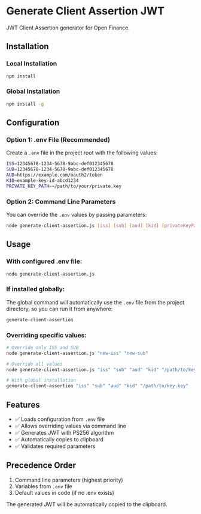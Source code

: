 # Generate Client Assertion JWT

JWT Client Assertion generator for Open Finance.

## Installation

### Local Installation

```bash
npm install
```

### Global Installation

```bash
npm install -g
```

## Configuration

### Option 1: .env File (Recommended)

Create a `.env` file in the project root with the following values:

```bash
ISS=12345678-1234-5678-9abc-def012345678
SUB=12345678-1234-5678-9abc-def012345678
AUD=https://example.com/oauth2/token
KID=example-key-id-abcd1234
PRIVATE_KEY_PATH=~/path/to/your/private.key
```

### Option 2: Command Line Parameters

You can override the `.env` values by passing parameters:

```bash
node generate-client-assertion.js [iss] [sub] [aud] [kid] [privateKeyPath]
```

## Usage

### With configured .env file:

```bash
node generate-client-assertion.js
```

### If installed globally:

The global command will automatically use the `.env` file from the project directory, so you can run it from anywhere:

```bash
generate-client-assertion
```

### Overriding specific values:

```bash
# Override only ISS and SUB
node generate-client-assertion.js "new-iss" "new-sub"

# Override all values
node generate-client-assertion.js "iss" "sub" "aud" "kid" "/path/to/key.key"

# With global installation
generate-client-assertion "iss" "sub" "aud" "kid" "/path/to/key.key"
```

## Features

- ✅ Loads configuration from `.env` file
- ✅ Allows overriding values via command line
- ✅ Generates JWT with PS256 algorithm
- ✅ Automatically copies to clipboard
- ✅ Validates required parameters

## Precedence Order

1. Command line parameters (highest priority)
2. Variables from `.env` file
3. Default values in code (if no .env exists)

The generated JWT will be automatically copied to the clipboard.
